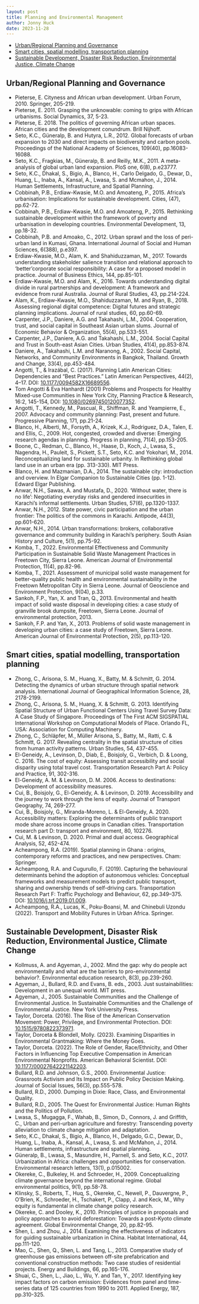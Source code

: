 ```yaml
---
layout: post
title: Planning and Environmental Management
author: Jonny Huck
date: 2023-11-28
---
```


* [Urban/Regional Planning and Governance](#urbanregional-planning-and-governance)
* [Smart cities, spatial modelling, transportation planning](#smart-cities-spatial-modelling-transportation-planning)
* [Sustainable Development, Disaster Risk Reduction, Environmental Justice, Climate Change](#sustainable-development-disaster-risk-reduction-environmental-justice-climate-change)

## Urban/Regional Planning and Governance
* Pieterse, E. Cityness and African urban development.  Urban Forum, 2010. Springer, 205-219.
* Pieterse, E. 2011. Grasping the unknowable: coming to grips with African urbanisms. Social Dynamics, 37, 5-23.
* Pieterse, E. 2018. The politics of governing African urban spaces. African cities and the development conundrum. Brill Nijhoff.
* Seto, K.C., Güneralp, B. and Hutyra, L.R., 2012. Global forecasts of urban expansion to 2030 and direct impacts on biodiversity and carbon pools. Proceedings of the National Academy of Sciences, 109(40), pp.16083-16088.
* Seto, K.C., Fragkias, M., Güneralp, B. and Reilly, M.K., 2011. A meta-analysis of global urban land expansion. PloS one, 6(8), p.e23777.
* Seto, K.C., Dhakal, S., Bigio, A., Blanco, H., Carlo Delgado, G., Dewar, D., Huang, L., Inaba, A., Kansal, A., Lwasa, S. and Mcmahon, J., 2014. Human Settlements, Infrastructure, and Spatial Planning.
* Cobbinah, P.B., Erdiaw-Kwasie, M.O. and Amoateng, P., 2015. Africa’s urbanisation: Implications for sustainable development. Cities, (47), pp.62-72.
* Cobbinah, P.B., Erdiaw-Kwasie, M.O. and Amoateng, P., 2015. Rethinking sustainable development within the framework of poverty and urbanisation in developing countries. Environmental Development, 13, pp.18-32.
* Cobbinah, P.B. and Amoako, C., 2012. Urban sprawl and the loss of peri-urban land in Kumasi, Ghana. International Journal of Social and Human Sciences, 6(388), p.e397.
* Erdiaw-Kwasie, M.O., Alam, K. and Shahiduzzaman, M., 2017. Towards understanding stakeholder salience transition and relational approach to ‘better’corporate social responsibility: A case for a proposed model in practice. Journal of Business Ethics, 144, pp.85-101.
* Erdiaw-Kwasie, M.O. and Alam, K., 2016. Towards understanding digital divide in rural partnerships and development: A framework and evidence from rural Australia. Journal of Rural Studies, 43, pp.214-224.
* Alam, K., Erdiaw-Kwasie, M.O., Shahiduzzaman, M. and Ryan, B., 2018. Assessing regional digital competence: Digital futures and strategic planning implications. Journal of rural studies, 60, pp.60-69.
* Carpenter, J.P., Daniere, A.G. and Takahashi, L.M., 2004. Cooperation, trust, and social capital in Southeast Asian urban slums. Journal of Economic Behavior & Organization, 55(4), pp.533-551.
* Carpenter, J.P., Daniere, A.G. and Takahashi, L.M., 2004. Social Capital and Trust in South-east Asian Cities. Urban Studies, 41(4), pp.853-874.
* Daniere, A., Takahashi, L.M. and Naranong, A., 2002. Social Capital, Networks, and Community Environments in Bangkok, Thailand. Growth and Change, 33(4), pp.453-484.
* Angotti, T., & Irazábal, C. (2017). Planning Latin American Cities: Dependencies and “Best Practices.” Latin American Perspectives, 44(2), 4–17. DOI: [10.1177/0094582X16689556](https://journals.sagepub.com/doi/abs/10.1177/0094582X16689556?journalCode=lapa).
* Tom Angotti & Eva Hanhardt (2001) Problems and Prospects for Healthy Mixed-use Communities in New York City, Planning Practice & Research, 16:2, 145-154, DOI: [10.1080/02697450120077352](https://www.tandfonline.com/doi/abs/10.1080/02697450120077352).
* Angotti, T., Kennedy, M., Pascual, R., Shiffman, R. and Yeampierre, E., 2007. Advocacy and community planning: Past, present and future. Progressive Planning, 171, pp.21-24.
* Blanco, H., Alberti, M., Forsyth, A., Krizek, K.J., Rodriguez, D.A., Talen, E. and Ellis, C., 2009. Hot, congested, crowded and diverse: Emerging research agendas in planning. Progress in planning, 71(4), pp.153-205.
* Boone, C., Redman, C., Blanco, H., Haase, D., Koch, J., Lwasa, S., Nagendra, H., Pauleit, S., Pickett, S.T., Seto, K.C. and Yokohari, M., 2014. Reconceptualizing land for sustainable urbanity. In Rethinking global land use in an urban era (pp. 313-330). MIT Press.
* Blanco, H. and Mazmanian, D.A., 2014. The sustainable city: introduction and overview. In Elgar Companion to Sustainable Cities (pp. 1-12). Edward Elgar Publishing.
* Anwar, N.H., Sawas, A. and Mustafa, D., 2020. ‘Without water, there is no life’: Negotiating everyday risks and gendered insecurities in Karachi’s informal settlements. Urban Studies, 57(6), pp.1320-1337.
* Anwar, N.H., 2012. State power, civic participation and the urban frontier: The politics of the commons in Karachi. Antipode, 44(3), pp.601-620.
* Anwar, N.H., 2014. Urban transformations: brokers, collaborative governance and community building in Karachi’s periphery. South Asian History and Culture, 5(1), pp.75-92.
* Komba, T., 2022. Environmental Effectiveness and Community Participation in Sustainable Solid Waste Management Practices in Freetown City, Sierra Leone. American Journal of Environmental Protection, 11(4), pp.82-96.
* Komba, T., 2021. Assessment of municipal solid waste management for better-quality public health and environmental sustainability in the Freetown Metropolitan City in Sierra Leone. Journal of Geoscience and Environment Protection, 9(04), p.33.
* Sankoh, F.P., Yan, X. and Tran, Q., 2013. Environmental and health impact of solid waste disposal in developing cities: a case study of granville brook dumpsite, Freetown, Sierra Leone. Journal of environmental protection, 2013.
* Sankoh, F.P. and Yan, X., 2013. Problems of solid waste management in developing urban cities: a case study of Freetown, Sierra Leone. American Journal of Environmental Protection, 2(5), pp.113-120.

## Smart cities, spatial modelling, transportation planning
* Zhong, C., Arisona, S. M., Huang, X., Batty, M. & Schmitt, G. 2014. Detecting the dynamics of urban structure through spatial network analysis. International Journal of Geographical Information Science, 28, 2178-2199.
* Zhong, C., Arisona, S. M., Huang, X. & Schmitt, G. 2013. Identifying Spatial Structure of Urban Functional Centers Using Travel Survey Data: A Case Study of Singapore. Proceedings of The First ACM SIGSPATIAL International Workshop on Computational Models of Place. Orlando FL, USA: Association for Computing Machinery.
* Zhong, C., Schläpfer, M., Müller Arisona, S., Batty, M., Ratti, C. & Schmitt, G. 2017. Revealing centrality in the spatial structure of cities from human activity patterns. Urban Studies, 54, 437-455.
* El-Geneidy, A., Levinson, D., Diab, E., Boisjoly, G., Verbich, D. & Loong, C. 2016. The cost of equity: Assessing transit accessibility and social disparity using total travel cost. Transportation Research Part A: Policy and Practice, 91, 302-316.
* El-Geneidy, A. M. & Levinson, D. M. 2006. Access to destinations: Development of accessibility measures.
* Cui, B., Boisjoly, G., El-Geneidy, A. & Levinson, D. 2019. Accessibility and the journey to work through the lens of equity. Journal of Transport Geography, 74, 269-277.
* Cui, B., Boisjoly, G., Miranda-Moreno, L. & El-Geneidy, A. 2020. Accessibility matters: Exploring the determinants of public transport mode share across income groups in Canadian cities. Transportation research part D: transport and environment, 80, 102276.
* Cui, M. & Levinson, D. 2020. Primal and dual access. Geographical Analysis, 52, 452-474.
* Acheampong, R.A. (2019). Spatial planning in Ghana : origins, contemporary reforms and practices, and new perspectives. Cham: Springer.
* Acheampong, R.A. and Cugurullo, F. (2019). Capturing the behavioural determinants behind the adoption of autonomous vehicles: Conceptual frameworks and measurement models to predict public transport, sharing and ownership trends of self-driving cars. Transportation Research Part F: Traffic Psychology and Behaviour, 62, pp.349–375. DOI: [10.1016/j.trf.2019.01.009](https://www.sciencedirect.com/science/article/abs/pii/S136984781830514X).
* Acheampong, R.A., Lucas, K., Poku-Boansi, M. and Chinebuli Uzondu (2022). Transport and Mobility Futures in Urban Africa. Springer.

## Sustainable Development, Disaster Risk Reduction, Environmental Justice, Climate Change
* Kollmuss, A. and Agyeman, J., 2002. Mind the gap: why do people act environmentally and what are the barriers to pro-environmental behavior?. Environmental education research, 8(3), pp.239-260.
* Agyeman, J., Bullard, R.D. and Evans, B. eds., 2003. Just sustainabilities: Development in an unequal world. MIT press.
* Agyeman, J., 2005. Sustainable Communities and the Challenge of Environmental Justice. In Sustainable Communities and the Challenge of Environmental Justice. New York University Press.
* Taylor, Dorceta. (2016). The Rise of the American Conservation Movement: Power, Privilege, and Environmental Protection. DOI: [10.1515/9780822373971](https://www.jstor.org/stable/j.ctv11qdxtg).
* Taylor, Dorceta & Blondell, Molly. (2023). Examining Disparities in Environmental Grantmaking: Where the Money Goes.
* Taylor, Dorceta. (2022). The Role of Gender, Race/Ethnicity, and Other Factors in Influencing Top Executive Compensation in American Environmental Nonprofits. American Behavioral Scientist. DOI: [10.1177/00027642221142203](https://journals.sagepub.com/doi/10.1177/00027642221142203).
* Bullard, R.D. and Johnson, G.S., 2000. Environmental Justice: Grassroots Activism and Its Impact on Public Policy Decision Making. Journal of Social Issues, 56(3), pp.555-578.
* Bullard, R.D., 2000. Dumping in Dixie: Race, Class, and Environmental Quality.
* Bullard, R.D., 2005. The Quest for Environmental Justice: Human Rights and the Politics of Pollution.
* Lwasa, S., Mugagga, F., Wahab, B., Simon, D., Connors, J. and Griffith, C., Urban and peri-urban agriculture and forestry: Transcending poverty alleviation to climate change mitigation and adaptation.
* Seto, K.C., Dhakal, S., Bigio, A., Blanco, H., Delgado, G.C., Dewar, D., Huang, L., Inaba, A., Kansal, A., Lwasa, S. and McMahon, J., 2014. Human settlements, infrastructure and spatial planning.
* Güneralp, B., Lwasa, S., Masundire, H., Parnell, S. and Seto, K.C., 2017. Urbanization in Africa: challenges and opportunities for conservation. Environmental research letters, 13(1), p.015002.
* Okereke, C., Bulkeley, H. and Schroeder, H., 2009. Conceptualizing climate governance beyond the international regime. Global environmental politics, 9(1), pp.58-78.
* Klinsky, S., Roberts, T., Huq, S., Okereke, C., Newell, P., Dauvergne, P., O’Brien, K., Schroeder, H., Tschakert, P., Clapp, J. and Keck, M., Why equity is fundamental in climate change policy research.
* Okereke, C. and Dooley, K., 2010. Principles of justice in proposals and policy approaches to avoid deforestation: Towards a post-Kyoto climate agreement. Global Environmental Change, 20, pp.82-95.
* Shen, L. and Zhou, J., 2014. Examining the effectiveness of indicators for guiding sustainable urbanization in China. Habitat International, 44, pp.111-120.
* Mao, C., Shen, Q., Shen, L. and Tang, L., 2013. Comparative study of greenhouse gas emissions between off-site prefabrication and conventional construction methods: Two case studies of residential projects. Energy and Buildings, 66, pp.165-176.
* Shuai, C., Shen, L., Jiao, L., Wu, Y. and Tan, Y., 2017. Identifying key impact factors on carbon emission: Evidences from panel and time-series data of 125 countries from 1990 to 2011. Applied Energy, 187, pp.310-325.

